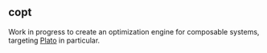 ## copt

Work in progress to create an optimization engine for composable systems,
targeting [Plato](https://github.com/tuura/plato) in particular.
